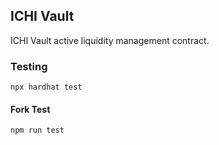 ## ICHI Vault

ICHI Vault active liquidity management contract.

### Testing

`npx hardhat test`

#### Fork Test

`npm run test`
